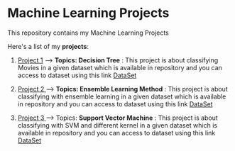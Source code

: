 # Machine Learning Projects
This repository contains my Machine Learning Projects

Here's a list of my **projects**:
1. [Project 1](https://github.com/amirhosein-ziaei/Machine_Learning_Project/tree/main/Classify_Movie) --> **Topics: Decision Tree**
: This project is about classifying Movies in a given dataset which is available in repository and you can access to dataset using this link [DataSet](https://github.com/amirhosein-ziaei/Machine_Learning_Project/blob/main/Classify_Movie/dataset.csv)

2. [Project 2 ](https://github.com/amirhosein-ziaei/Machine_Learning_Project/tree/main/Ensemble_Learning) -->  **Topics: Ensemble Learning Method**
: This project is about classifying with ensemble learning in a given dataset which is available in repository and you can access to dataset using this link [DataSet](https://github.com/amirhosein-ziaei/Machine_Learning_Project/blob/main/Ensemble_Learning/cancer.csv)
3. [Project 3 ](https://github.com/amirhosein-ziaei/Machine_Learning_Project/tree/main/SVM_Model) -->  Topics: **Support Vector Machine**
: This project is about classifying with SVM and different kernel in a given dataset which is available in repository and you can access to dataset using this link [DataSet](https://github.com/amirhosein-ziaei/Machine_Learning_Project/blob/main/SVM_Model/data%20set.csv)
